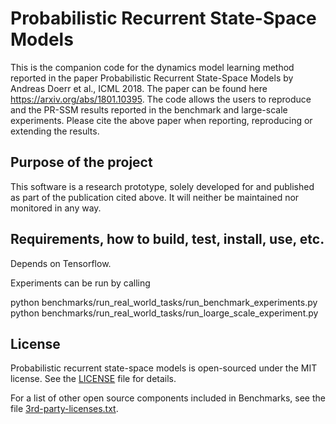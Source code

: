 # Probabilistic Recurrent State-Space Models

This is the companion code for the dynamics model learning method reported in the paper
Probabilistic Recurrent State-Space Models by Andreas Doerr et al., ICML 2018. The paper can
be found here https://arxiv.org/abs/1801.10395. The code allows the users to
reproduce and the PR-SSM results reported in the benchmark and large-scale experiments. Please cite the
above paper when reporting, reproducing or extending the results.

## Purpose of the project

This software is a research prototype, solely developed for and published as
part of the publication cited above. It will neither be
maintained nor monitored in any way.

## Requirements, how to build, test, install, use, etc.

Depends on Tensorflow.

Experiments can be run by calling

python benchmarks/run_real_world_tasks/run_benchmark_experiments.py
python benchmarks/run_real_world_tasks/run_loarge_scale_experiment.py

## License

Probabilistic recurrent state-space models is open-sourced under the MIT license. See the
[LICENSE](LICENSE) file for details.

For a list of other open source components included in Benchmarks, see the
file [3rd-party-licenses.txt](3rd-party-licenses.txt).
